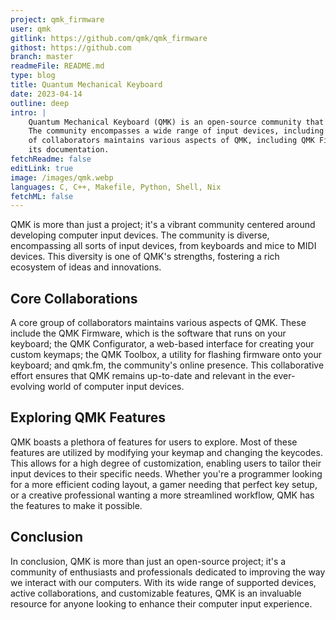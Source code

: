 ```yaml
---
project: qmk_firmware
user: qmk
gitlink: https://github.com/qmk/qmk_firmware
githost: https://github.com
branch: master
readmeFile: README.md
type: blog
title: Quantum Mechanical Keyboard
date: 2023-04-14
outline: deep
intro: |
    Quantum Mechanical Keyboard (QMK) is an open-source community that focuses on the development of computer input devices.
    The community encompasses a wide range of input devices, including keyboards, mice, and MIDI devices. A dedicated group
    of collaborators maintains various aspects of QMK, including QMK Firmware, QMK Configurator, QMK Toolbox, qmk.fm, and
    its documentation.
fetchReadme: false
editLink: true
image: /images/qmk.webp
languages: C, C++, Makefile, Python, Shell, Nix
fetchML: false
---
```

<script setup>
 import ArticleItem from '/components/ArticleItem.vue';
 import ArticleFooter from '/components/ArticleFooter.vue';
</script>
<ArticleItem :frontmatter="$frontmatter"/>

QMK is more than just a project; it's a vibrant community centered around developing computer input devices. The
community is diverse, encompassing all sorts of input devices, from keyboards and mice to MIDI devices. This diversity
is one of QMK's strengths, fostering a rich ecosystem of ideas and innovations.

## Core Collaborations

A core group of collaborators maintains various aspects of QMK. These include the QMK Firmware, which is the software
that runs on your keyboard; the QMK Configurator, a web-based interface for creating your custom keymaps; the QMK
Toolbox, a utility for flashing firmware onto your keyboard; and qmk.fm, the community's online presence. This
collaborative effort ensures that QMK remains up-to-date and relevant in the ever-evolving world of computer input
devices.

## Exploring QMK Features

QMK boasts a plethora of features for users to explore. Most of these features are utilized by modifying your keymap and
changing the keycodes. This allows for a high degree of customization, enabling users to tailor their input devices to
their specific needs. Whether you're a programmer looking for a more efficient coding layout, a gamer needing that
perfect key setup, or a creative professional wanting a more streamlined workflow, QMK has the features to make it
possible.

## Conclusion

In conclusion, QMK is more than just an open-source project; it's a community of enthusiasts and professionals dedicated
to improving the way we interact with our computers. With its wide range of supported devices, active collaborations,
and customizable features, QMK is an invaluable resource for anyone looking to enhance their computer input experience.

<ArticleFooter :frontmatter="$frontmatter"/>
